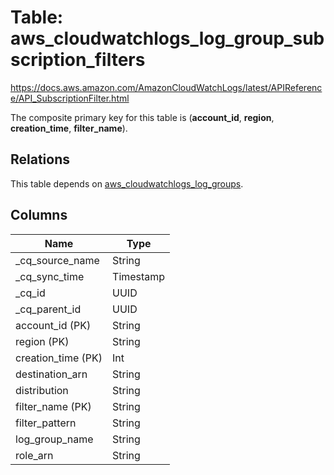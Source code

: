 # Table: aws_cloudwatchlogs_log_group_subscription_filters

https://docs.aws.amazon.com/AmazonCloudWatchLogs/latest/APIReference/API_SubscriptionFilter.html

The composite primary key for this table is (**account_id**, **region**, **creation_time**, **filter_name**).

## Relations

This table depends on [aws_cloudwatchlogs_log_groups](aws_cloudwatchlogs_log_groups.md).

## Columns

| Name          | Type          |
| ------------- | ------------- |
|_cq_source_name|String|
|_cq_sync_time|Timestamp|
|_cq_id|UUID|
|_cq_parent_id|UUID|
|account_id (PK)|String|
|region (PK)|String|
|creation_time (PK)|Int|
|destination_arn|String|
|distribution|String|
|filter_name (PK)|String|
|filter_pattern|String|
|log_group_name|String|
|role_arn|String|